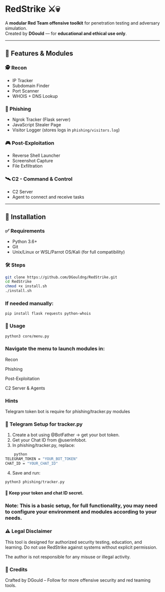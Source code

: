 
# RedStrike ⚔️💀

A **modular Red Team offensive toolkit** for penetration testing and adversary simulation.  
Created by **DGould** — for **educational and ethical use only**.

---

## 🧩 Features & Modules

### 🕵️ Recon
- IP Tracker
- Subdomain Finder
- Port Scanner
- WHOIS + DNS Lookup

### 🎯 Phishing
- Ngrok Tracker (Flask server)
- JavaScript Stealer Page
- Visitor Logger (stores logs in `phishing/visitors.log`)

### 🎮 Post-Exploitation
- Reverse Shell Launcher
- Screenshot Capture
- File Exfiltration

### 🛰️ C2 - Command & Control
- C2 Server
- Agent to connect and receive tasks

---

## 💾 Installation

### ✅ Requirements
- Python 3.6+
- Git
- Unix/Linux or WSL/Parrot OS/Kali (for full compatibility)

### 🛠️ Steps

```bash
git clone https://github.com/DGouldng/RedStrike.git
cd RedStrike
chmod +x install.sh
./install.sh

```
### If needed manually:
```
pip install flask requests python-whois

```
### 🚀 Usage
```bash
python3 core/menu.py
```
### Navigate the menu to launch modules in:

Recon

Phishing

Post-Exploitation

C2 Server & Agents

### Hints

Telegram token bot is require for phishing/tracker.py modules

### 📩 Telegram Setup for tracker.py
1. Create a bot using @BotFather → get your bot token.
2. Get your Chat ID from @userinfobot.
3. In phishing/tracker.py, replace:
``` bash
    python
TELEGRAM_TOKEN = "YOUR_BOT_TOKEN"
CHAT_ID = "YOUR_CHAT_ID"

```
4. Save and run: 
```bash
python3 phishing/tracker.py
```
#### 🔐 Keep your token and chat ID secret.

### **Note**: This is a basic setup, for full functionality, you may need to configure your environment and modules according to your needs.

### ⚠️ Legal Disclaimer
This tool is designed for authorized security testing, education, and learning.
Do not use RedStrike against systems without explicit permission.

The author is not responsible for any misuse or illegal activity.

### 🧠 Credits
Crafted by DGould – Follow for more offensive security and red teaming tools.
